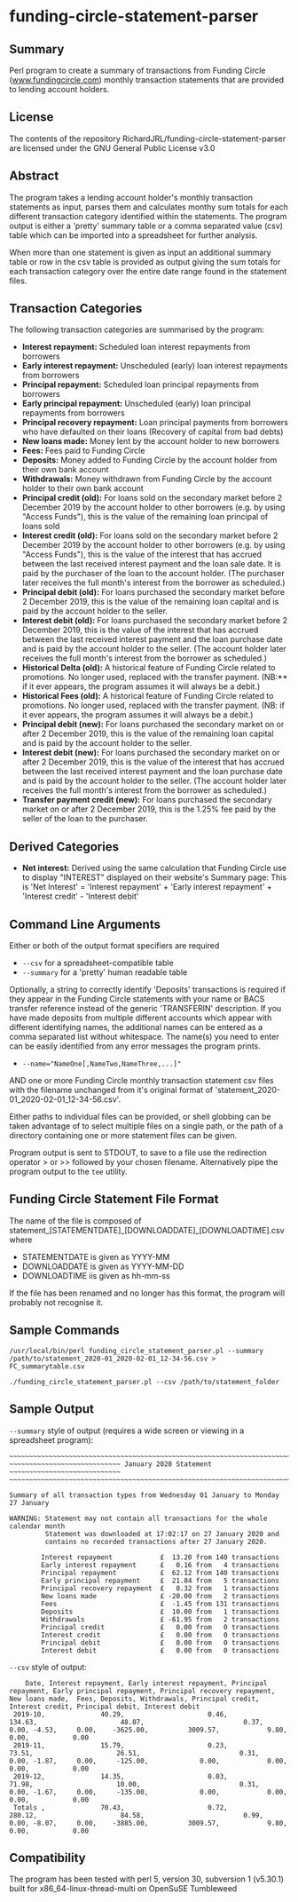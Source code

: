 # funding-circle-statement-parser
## Summary
Perl program to create a summary of transactions from Funding Circle (www.fundingcircle.com) monthly transaction statements that are provided to lending account holders.
## License
The contents of the repository RichardJRL/funding-circle-statement-parser are licensed under the GNU General Public License v3.0
## Abstract
The program takes a lending account holder's monthly transaction statements as input, parses them and calculates monthy sum totals for each different transaction category identified within the statements. The program output is either a 'pretty' summary table or a comma separated value (csv) table which can be imported into a spreadsheet for further analysis.

When more than one statement is given as input an additional summary table or row in the csv table is provided as output giving the sum totals for each transaction category over the entire date range found in the statement files. 
## Transaction Categories
The following transaction categories are summarised by the program:
- **Interest repayment:** Scheduled loan interest repayments from borrowers
- **Early interest repayment:** Unscheduled (early) loan interest repayments from borrowers
- **Principal repayment:** Scheduled loan principal repayments from borrowers
- **Early principal repayment:** Unscheduled (early) loan principal repayments from borrowers
- **Principal recovery repayment:** Loan principal payments from borrowers who have defaulted on their loans (Recovery of capital from bad debts)
- **New loans made:** Money lent by the account holder to new borrowers
- **Fees:** Fees paid to Funding Circle
- **Deposits:** Money added to Funding Circle by the account holder from their own bank account
- **Withdrawals:** Money withdrawn from Funding Circle by the account holder to their own bank account
- **Principal credit (old):** For loans sold on the secondary market before 2 December 2019 by the account holder to other borrowers (e.g. by using "Access Funds"), this is the value of the remaining loan principal of loans sold
- **Interest credit (old):** For loans sold on the secondary market  before 2 December 2019 by the account holder to other borrowers (e.g. by using "Access Funds"), this is the value of the interest that has accrued between the last received interest payment and the loan sale date. It is paid by the purchaser of the loan to the account holder. (The purchaser later receives the full month's interest from the borrower as scheduled.)
- **Principal debit (old):** For loans purchased the secondary market before 2 December 2019, this is the value of the remaining loan capital and is paid by the account holder to the seller.
- **Interest debit (old):** For loans purchased the secondary market before 2 December 2019, this is the value of the interest that has accrued between the last received interest payment and the loan purchase date and is paid by the account holder to the seller. (The account holder later receives the full month's interest from the borrower as scheduled.)
- **Historical Delta (old):** A historical feature of Funding Circle related to promotions. No longer used, replaced with the transfer payment. (NB:** if it ever appears, the program assumes it will always be a debit.)
- **Historical Fees (old):** A historical feature of Funding Circle related to promotions. No longer used, replaced with the transfer payment. (NB: if it ever appears, the program assumes it will always be a debit.)
- **Principal debit (new):** For loans purchased the secondary market on or after 2 December 2019, this is the value of the remaining loan capital and is paid by the account holder to the seller.
- **Interest debit (new):** For loans purchased the secondary market on or after 2 December 2019, this is the value of the interest that has accrued between the last received interest payment and the loan purchase date and is paid by the account holder to the seller. (The account holder later receives the full month's interest from the borrower as scheduled.)
- **Transfer payment credit (new):** For loans purchased the secondary market on or after 2 December 2019, this is the 1.25% fee paid by the seller of the loan to the purchaser.
## Derived Categories
- **Net interest:** Derived using the same calculation that Funding Circle use to display "INTEREST" displayed on their website's Summary page: This is 'Net Interest'  = 'Interest repayment' + 'Early interest repayment' + 'Interest credit' - 'Interest debit'
## Command Line Arguments
Either or both of the output format specifiers are required
- `--csv` for a spreadsheet-compatible table
- `--summary` for a 'pretty' human readable table

Optionally, a string to correctly identify 'Deposits' transactions is required if they appear in the Funding Circle statements with your name or BACS transfer reference instead of the generic 'TRANSFERIN' description. If you have made deposits from multiple different accounts which appear with different identifying names, the additional names can be entered as a comma separated list without whitespace. The name(s) you need to enter can be easily identified from any error messages the program prints.
- `--name="NameOne[,NameTwo,NameThree,...]"`

AND one or more Funding Circle monthly transaction statement csv files with the filename unchanged from it's original format of 'statement_2020-01_2020-02-01_12-34-56.csv'.

Either paths to individual files can be provided, or shell globbing can be taken advantage of to select multiple files on a single path, or the path of a directory containing one or more statement files can be given.

Program output is sent to STDOUT, to save to a file use the redirection operator > or >> followed by your chosen filename. Alternatively pipe the program output to the `tee` utility.
## Funding Circle Statement File Format
The name of the file is composed of statement\_[STATEMENTDATE]\_[DOWNLOADDATE]\_[DOWNLOADTIME].csv where
- STATEMENTDATE is given as YYYY-MM
- DOWNLOADDATE is given as YYYY-MM-DD
- DOWNLOADTIME iis given as hh-mm-ss

If the file has been renamed and no longer has this format, the program will probably not recognise it.
## Sample Commands
`/usr/local/bin/perl funding_circle_statement_parser.pl --summary /path/to/statement_2020-01_2020-02-01_12-34-56.csv > FC_summarytable.csv`

`./funding_circle_statement_parser.pl --csv /path/to/statement_folder`
## Sample Output
`--summary` style of output (requires a wide screen or viewing in a spreadsheet program):

```
~~~~~~~~~~~~~~~~~~~~~~~~~~~~~~~~~~~~~~~~~~~~~~~~~~~~~~~~~~~~~~~~~~~~~~~~~~~~~~~~
~~~~~~~~~~~~~~~~~~~~~~~~~~~~ January 2020 Statement ~~~~~~~~~~~~~~~~~~~~~~~~~~~~
~~~~~~~~~~~~~~~~~~~~~~~~~~~~~~~~~~~~~~~~~~~~~~~~~~~~~~~~~~~~~~~~~~~~~~~~~~~~~~~~

Summary of all transaction types from Wednesday 01 January to Monday 27 January

WARNING: Statement may not contain all transactions for the whole calendar month
         Statement was downloaded at 17:02:17 on 27 January 2020 and
         contains no recorded transactions after 27 January 2020.

        Interest repayment            £  13.20 from 140 transactions
        Early interest repayment      £   0.16 from   4 transactions
        Principal repayment           £  62.12 from 140 transactions
        Early principal repayment     £  21.84 from   5 transactions
        Principal recovery repayment  £   0.32 from   1 transactions
        New loans made                £ -20.00 from   2 transactions
        Fees                          £  -1.45 from 131 transactions
        Deposits                      £  10.00 from   1 transactions
        Withdrawals                   £ -61.95 from   2 transactions
        Principal credit              £   0.00 from   0 transactions
        Interest credit               £   0.00 from   0 transactions
        Principal debit               £   0.00 from   0 transactions
        Interest debit                £   0.00 from   0 transactions

```
`--csv` style of output:

```
    Date, Interest repayment, Early interest repayment, Principal repayment, Early principal repayment, Principal recovery repayment, New loans made,  Fees, Deposits, Withdrawals, Principal credit, Interest credit, Principal debit, Interest debit
 2019-10,              40.29,                     0.46,              134.63,                     48.07,                         0.37,           0.00, -4.53,     0.00,    -3625.00,          3009.57,            9.80,            0.00,           0.00
 2019-11,              15.79,                     0.23,               73.51,                     26.51,                         0.31,           0.00, -1.87,     0.00,     -125.00,             0.00,            0.00,            0.00,           0.00
 2019-12,              14.35,                     0.03,               71.98,                     10.00,                         0.31,           0.00, -1.67,     0.00,     -135.00,             0.00,            0.00,            0.00,           0.00
 Totals ,              70.43,                     0.72,              280.12,                     84.58,                         0.99,           0.00, -8.07,     0.00,    -3885.00,          3009.57,            9.80,            0.00,           0.00
 ```
## Compatibility
The program has been tested with perl 5, version 30, subversion 1 (v5.30.1) built for x86_64-linux-thread-multi on OpenSuSE Tumbleweed